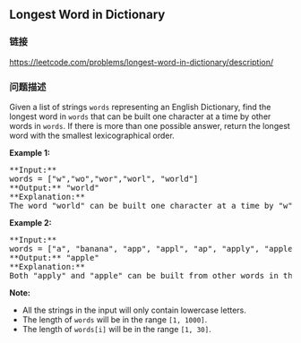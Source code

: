 ## Longest Word in Dictionary  
### 链接  
https://leetcode.com/problems/longest-word-in-dictionary/description/  
### 问题描述
Given a list of strings `words` representing an English Dictionary, find the longest word in `words` that can be built one character at a time by other words in `words`.  If there is more than one possible answer, return the longest word with the smallest lexicographical order.

**Example 1:**<br />
<pre>
**Input:** 
words = ["w","wo","wor","worl", "world"]
**Output:** "world"
**Explanation:** 
The word "world" can be built one character at a time by "w", "wo", "wor", and "worl".
</pre>


**Example 2:**<br />
<pre>
**Input:** 
words = ["a", "banana", "app", "appl", "ap", "apply", "apple"]
**Output:** "apple"
**Explanation:** 
Both "apply" and "apple" can be built from other words in the dictionary. However, "apple" is lexicographically smaller than "apply".
</pre>


**Note:**
- All the strings in the input will only contain lowercase letters.
- The length of `words` will be in the range `[1, 1000]`.
- The length of `words[i]` will be in the range `[1, 30]`.

